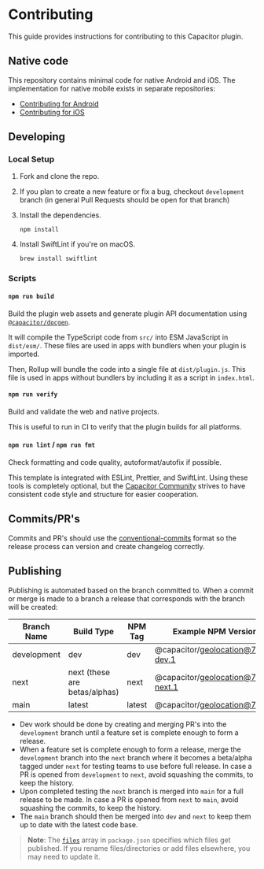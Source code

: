 # Contributing

This guide provides instructions for contributing to this Capacitor plugin.

## Native code

This repository contains minimal code for native Android and iOS. The implementation for native mobile exists in separate repositories:

- [Contributing for Android](https://github.com/ionic-team/ion-android-geolocation?tab=readme-ov-file#contributing)
- [Contributing for iOS](https://github.com/ionic-team/ion-ios-geolocation?tab=readme-ov-file#contributing)

## Developing

### Local Setup

1. Fork and clone the repo.
2. If you plan to create a new feature or fix a bug, checkout `development` branch (in general Pull Requests should be open for that branch)
3. Install the dependencies.

    ```shell
    npm install
    ```

4. Install SwiftLint if you're on macOS.

    ```shell
    brew install swiftlint
    ```

### Scripts

#### `npm run build`

Build the plugin web assets and generate plugin API documentation using [`@capacitor/docgen`](https://github.com/ionic-team/capacitor-docgen).

It will compile the TypeScript code from `src/` into ESM JavaScript in `dist/esm/`. These files are used in apps with bundlers when your plugin is imported.

Then, Rollup will bundle the code into a single file at `dist/plugin.js`. This file is used in apps without bundlers by including it as a script in `index.html`.

#### `npm run verify`

Build and validate the web and native projects.

This is useful to run in CI to verify that the plugin builds for all platforms.

#### `npm run lint` / `npm run fmt`

Check formatting and code quality, autoformat/autofix if possible.

This template is integrated with ESLint, Prettier, and SwiftLint. Using these tools is completely optional, but the [Capacitor Community](https://github.com/capacitor-community/) strives to have consistent code style and structure for easier cooperation.

## Commits/PR's

Commits and PR's should use the [conventional-commits](https://www.conventionalcommits.org/) format so the release process can version and create changelog correctly.

## Publishing

Publishing is automated based on the branch committed to. When a commit or merge is made to a branch a release that corresponds with the branch will be created:

| Branch Name | Build Type | NPM Tag | Example NPM Version |
|---|---|---|---|
| development | dev | dev | @capacitor/geolocation@7.1.0-dev.1 |
| next | next (these are betas/alphas) | next | @capacitor/geolocation@7.1.0-next.1 |
| main | latest | latest | @capacitor/geolocation@7.1.0 |

- Dev work should be done by creating and merging PR's into the `development` branch until a feature set is complete enough to form a release.
- When a feature set is complete enough to form a release, merge the `development` branch into the `next` branch where it becomes a beta/alpha tagged under `next` for testing teams to use before full release. In case a PR is opened from `development` to `next`, avoid squashing the commits, to keep the history.
- Upon completed testing the `next` branch is merged into `main` for a full release to be made. In case a PR is opened from `next` to `main`, avoid squashing the commits, to keep the history.
- The `main` branch should then be merged into `dev` and `next` to keep them up to date with the latest code base.

> **Note**: The [`files`](https://docs.npmjs.com/cli/v7/configuring-npm/package-json#files) array in `package.json` specifies which files get published. If you rename files/directories or add files elsewhere, you may need to update it.
